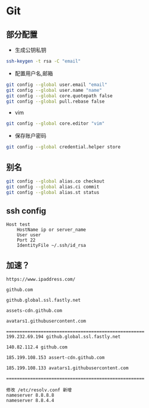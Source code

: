 # Git

## 部分配置

- 生成公钥私钥

```bash
ssh-keygen -t rsa -C "email"
```

- 配置用户名,邮箱

```bash
git config --global user.email "email"
git config --global user.name "name"
git config --global core.quotepath false
git config --global pull.rebase false
```

- vim

```bash
git config --global core.editor "vim"
```

- 保存账户密码

```bash
git config --global credential.helper store
```

## 别名

```bash
git config --global alias.co checkout
git config --global alias.ci commit
git config --global alias.st status
```

## ssh config

```text
Host test
    HostName ip or server_name
    User user
    Port 22
    IdentityFile ~/.ssh/id_rsa
```

## 加速？

```text
https://www.ipaddress.com/

github.com

github.global.ssl.fastly.net

assets-cdn.github.com

avatars1.githubusercontent.com

====================================================
199.232.69.194 github.global.ssl.fastly.net

140.82.112.4 github.com

185.199.108.153 assert-cdn.github.com

185.199.108.133 avatars1.githubusercontent.com

====================================================

修改 /etc/resolv.conf 新增
nameserver 8.8.8.8
nameserver 8.8.4.4
```
